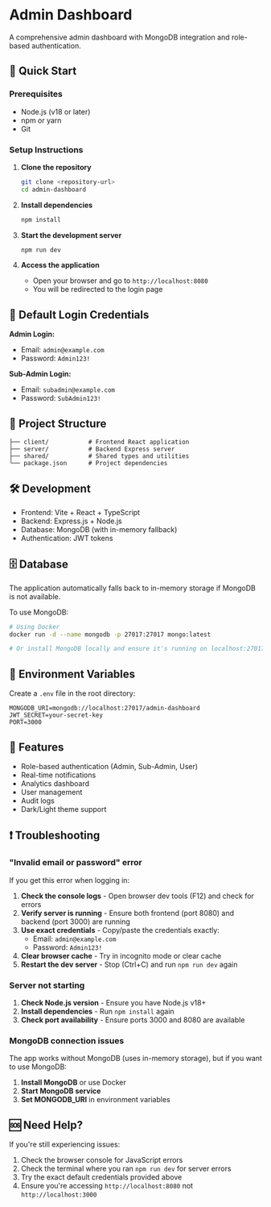 # Admin Dashboard

A comprehensive admin dashboard with MongoDB integration and role-based authentication.

## 🚀 Quick Start

### Prerequisites
- Node.js (v18 or later)
- npm or yarn
- Git

### Setup Instructions

1. **Clone the repository**
   ```bash
   git clone <repository-url>
   cd admin-dashboard
   ```

2. **Install dependencies**
   ```bash
   npm install
   ```

3. **Start the development server**
   ```bash
   npm run dev
   ```

4. **Access the application**
   - Open your browser and go to `http://localhost:8080`
   - You will be redirected to the login page

## 🔐 Default Login Credentials

**Admin Login:**
- Email: `admin@example.com`
- Password: `Admin123!`

**Sub-Admin Login:**
- Email: `subadmin@example.com`  
- Password: `SubAdmin123!`

## 📂 Project Structure

```
├── client/           # Frontend React application
├── server/           # Backend Express server
├── shared/           # Shared types and utilities
└── package.json      # Project dependencies
```

## 🛠 Development

- Frontend: Vite + React + TypeScript
- Backend: Express.js + Node.js
- Database: MongoDB (with in-memory fallback)
- Authentication: JWT tokens

## 🗄️ Database

The application automatically falls back to in-memory storage if MongoDB is not available.

To use MongoDB:
```bash
# Using Docker
docker run -d --name mongodb -p 27017:27017 mongo:latest

# Or install MongoDB locally and ensure it's running on localhost:27017
```

## 🔧 Environment Variables

Create a `.env` file in the root directory:
```env
MONGODB_URI=mongodb://localhost:27017/admin-dashboard
JWT_SECRET=your-secret-key
PORT=3000
```

## 📱 Features

- Role-based authentication (Admin, Sub-Admin, User)
- Real-time notifications
- Analytics dashboard
- User management
- Audit logs
- Dark/Light theme support

## ❗ Troubleshooting

### "Invalid email or password" error

If you get this error when logging in:

1. **Check the console logs** - Open browser dev tools (F12) and check for errors
2. **Verify server is running** - Ensure both frontend (port 8080) and backend (port 3000) are running
3. **Use exact credentials** - Copy/paste the credentials exactly:
   - Email: `admin@example.com`
   - Password: `Admin123!`
4. **Clear browser cache** - Try in incognito mode or clear cache
5. **Restart the dev server** - Stop (Ctrl+C) and run `npm run dev` again

### Server not starting

1. **Check Node.js version** - Ensure you have Node.js v18+
2. **Install dependencies** - Run `npm install` again
3. **Check port availability** - Ensure ports 3000 and 8080 are available

### MongoDB connection issues

The app works without MongoDB (uses in-memory storage), but if you want to use MongoDB:

1. **Install MongoDB** or use Docker
2. **Start MongoDB service**
3. **Set MONGODB_URI** in environment variables

## 🆘 Need Help?

If you're still experiencing issues:

1. Check the browser console for JavaScript errors
2. Check the terminal where you ran `npm run dev` for server errors
3. Try the exact default credentials provided above
4. Ensure you're accessing `http://localhost:8080` not `http://localhost:3000`
